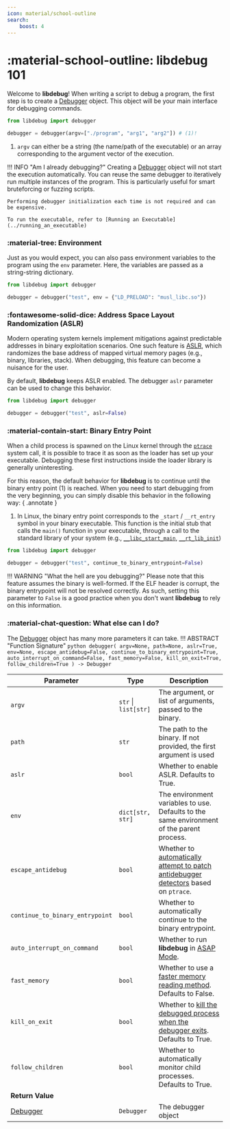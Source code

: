 ```yaml
---
icon: material/school-outline
search:
    boost: 4
---
```

# :material-school-outline: **libdebug** 101
Welcome to **libdebug**! When writing a script to debug a program, the first step is to create a [Debugger](../../from_pydoc/generated/debugger/debugger/) object. This object will be your main interface for debugging commands.

```python
from libdebug import debugger

debugger = debugger(argv=["./program", "arg1", "arg2"]) # (1)!
```

1. `argv` can either be a string (the name/path of the executable) or an array corresponding to the argument vector of the execution.

!!! INFO "Am I already debugging?"
    Creating a [Debugger](../../from_pydoc/generated/debugger/debugger/) object will not start the execution automatically. You can reuse the same debugger to iteratively run multiple instances of the program. This is particularly useful for smart bruteforcing or fuzzing scripts.

    Performing debugger initialization each time is not required and can be expensive.

    To run the executable, refer to [Running an Executable](../running_an_executable)

### :material-tree: Environment
Just as you would expect, you can also pass environment variables to the program using the `env` parameter. Here, the variables are passed as a string-string dictionary.

```python
from libdebug import debugger

debugger = debugger("test", env = {"LD_PRELOAD": "musl_libc.so"})
```

### :fontawesome-solid-dice: Address Space Layout Randomization (ASLR)
Modern operating system kernels implement mitigations against predictable addresses in binary exploitation scenarios. One such feature is [ASLR](https://en.wikipedia.org/wiki/Address_space_layout_randomization), which randomizes the base address of mapped virtual memory pages (e.g., binary, libraries, stack). When debugging, this feature can become a nuisance for the user.

By default, **libdebug** keeps ASLR enabled. The debugger `aslr` parameter can be used to change this behavior.

```python
from libdebug import debugger

debugger = debugger("test", aslr=False)
```

### :material-contain-start: Binary Entry Point
When a child process is spawned on the Linux kernel through the [`ptrace`](https://man7.org/linux/man-pages/man2/ptrace.2.html) system call, it is possible to trace it as soon as the loader has set up your executable. Debugging these first instructions inside the loader library is generally uninteresting.

For this reason, the default behavior for **libdebug** is to continue until the binary entry point (1) is reached. When you need to start debugging from the very beginning, you can simply disable this behavior in the following way:
{ .annotate }

1. In Linux, the binary entry point corresponds to the `_start` / `__rt_entry` symbol in your binary executable. This function is the initial stub that calls the `main()` function in your executable, through a call to the standard library of your system (e.g., [`__libc_start_main`](https://refspecs.linuxbase.org/LSB_3.0.0/LSB-PDA/LSB-PDA/baselib---libc-start-main-.html), [`__rt_lib_init`](https://developer.arm.com/documentation/dui0475/m/the-c-and-c---library-functions-reference/--rt-entry))

```python
from libdebug import debugger

debugger = debugger("test", continue_to_binary_entrypoint=False)
```

!!! WARNING "What the hell are you debugging?"
    Please note that this feature assumes the binary is well-formed. If the ELF header is corrupt, the binary entrypoint will not be resolved correctly. As such, setting this parameter to `False` is a good practice when you don't want **libdebug** to rely on this information.

### :material-chat-question: What else can I do?
The [Debugger](../../from_pydoc/generated/debugger/debugger/) object has many more parameters it can take.
!!! ABSTRACT "Function Signature"
    ```python
    debugger(
        argv=None,
        path=None,
        aslr=True,
        env=None,
        escape_antidebug=False,
        continue_to_binary_entrypoint=True,
        auto_interrupt_on_command=False,
        fast_memory=False,
        kill_on_exit=True,
        follow_children=True
    ) -> Debugger
    ```

| Parameter | Type | Description |
| --- | --- | --- |
| `argv` | `str` \| `list[str]` | The argument, or list of arguments, passed to the binary. |
| `path` | `str` | The path to the binary. If not provided, the first argument is used |
| `aslr` | `bool` | Whether to enable ASLR. Defaults to True. |
| `env` | `dict[str, str]` | The environment variables to use. Defaults to the same environment of the parent process. |
| `escape_antidebug` | `bool` | Whether to [automatically attempt to patch antidebugger detectors](../../quality_of_life/anti_debugging) based on `ptrace`. |
| `continue_to_binary_entrypoint` | `bool` | Whether to automatically continue to the binary entrypoint. |
| `auto_interrupt_on_command` | `bool` | Whether to run **libdebug** in [ASAP Mode](../command_queue). |
| `fast_memory` | `bool` | Whether to use a [faster memory reading method](../memory_access#faster-memory-access). Defaults to False. |
| `kill_on_exit` | `bool` | Whether to [kill the debugged process when the debugger exits](../kill_and_post_mortem). Defaults to True. |
| `follow_children` | `bool` | Whether to automatically monitor child processes. Defaults to True. |
| **Return Value** |
|[Debugger](../../from_pydoc/generated/debugger/debugger/) | `Debugger` | The debugger object |
